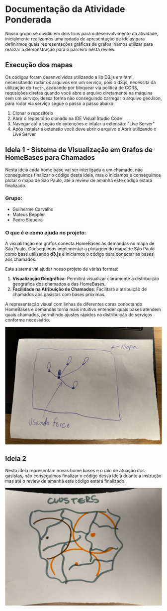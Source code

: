 # Documentação da Atividade Ponderada

Nosso grupo se dividiu em dois trios para o desenvolvimento da atividade, inicialmente realizamos uma rodada de apresentação de ideias para definirmos quais representações gráficas de grafos iriamos utilizar para realizar a demonstração para o parceiro nesta review.

## Execução dos mapas

Os códigos foram desenvolvidos utilizando a lib D3.js em html, necessitando rodar os arquivos em um serviço, pois o d3.js, necessita da utilização do ```fecth```, acabando por bloquear via politica de CORS, requsições diretas quando você abre o arquivo diretamente na máquina sem um serviço, dessa forma não conseguindo carregar o arquivo geoJson, para rodar via serviço segue o passo a passo abaixo:

1. Clonar o repositório
2. Abrir o repositório clonado na IDE Visual Studio Code
3. Navegar até a seção de extenções e intalar a extensão: "Live Server"
4. Após instalar a extensão você deve abrir o arquivo e Abrir utilizando o Live Server

## Ideia 1 - Sistema de Visualização em Grafos de HomeBases para Chamados

Nesta ideia cada home base vai ser interligada a um chamado, não conseguimos finalizar o código desta ideia, mas o iniciamos e conseguimos plotar o mapa de São Paulo, até a review de amanhã este código estará finalizado.

### Grupo:
- Guilherme Carvalho  
- Mateus Beppler  
- Pedro Siqueira  

### O que é e como ajuda no projeto:
A visualização em grafos conecta HomeBases às demandas no mapa de São Paulo. Conseguimos implementar a plotagem do mapa de São Paulo como base utilizando **d3.js** e iniciamos o código para conectar as bases aos chamados.  

Este sistema vai ajudar nosso projeto de várias formas:  
1. **Visualização Geográfica**: Permitirá visualizar claramente a distribuição geográfica dos chamados e das HomeBases.  
2. **Facilidade na Atribuição de Chamados**: Facilitará a atribuição de chamados aos gasistas com bases próximas.  

A representação visual com linhas de diferentes cores conectando HomeBases e demandas torna mais intuitivo entender quais bases atendem quais chamados, permitindo ajustes rápidos na distribuição de serviços conforme necessário.


<img src="ideia1.jpeg">

## Ideia 2

Nesta ideia representam novas home bases e o raio de atuação dos gasistas, não conseguimos finalizar o código dessa ideia duante a instrução mas até o review de amanhã este código estará finalizado.

<img src="ideia2.jpeg">
